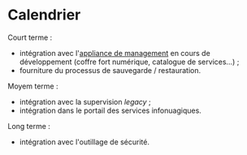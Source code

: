 # Calendrier

Court terme :

* intégration avec l'[appliance de management](https://github.com/139bercy/cloud-appliance-management) 
en cours de développement (coffre fort numérique, catalogue de services…) ;
* fourniture du processus de sauvegarde / restauration.

Moyem terme :

* intégration avec la supervision *legacy* ;
* intégration dans le portail des services infonuagiques.

Long terme :

* intégration avec l'outillage de sécurité.
